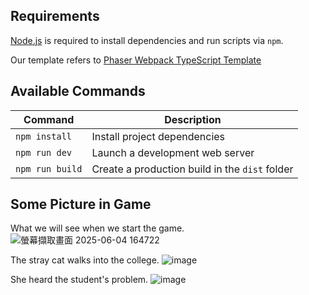 ## Requirements

[Node.js](https://github.com/phaserjs/template-webpack-ts.git) is required to install dependencies and run scripts via `npm`.

Our template refers to [Phaser Webpack TypeScript Template](https://github.com/phaserjs/template-webpack-ts.git)

## Available Commands

| Command | Description |
|---------|-------------|
| `npm install` | Install project dependencies |
| `npm run dev` | Launch a development web server |
| `npm run build` | Create a production build in the `dist` folder |

## Some Picture in Game
What we will see when we start the game.
![螢幕擷取畫面 2025-06-04 164722](https://github.com/user-attachments/assets/b9a397b0-fbac-476d-9c97-e837742d1dab)

The stray cat walks into the college.
![image](https://github.com/user-attachments/assets/f4731139-d322-4235-b7cc-c92cd70db179)

She heard the student's problem.
![image](https://github.com/user-attachments/assets/7924b1a3-d61f-453f-9763-37b14598912d)
